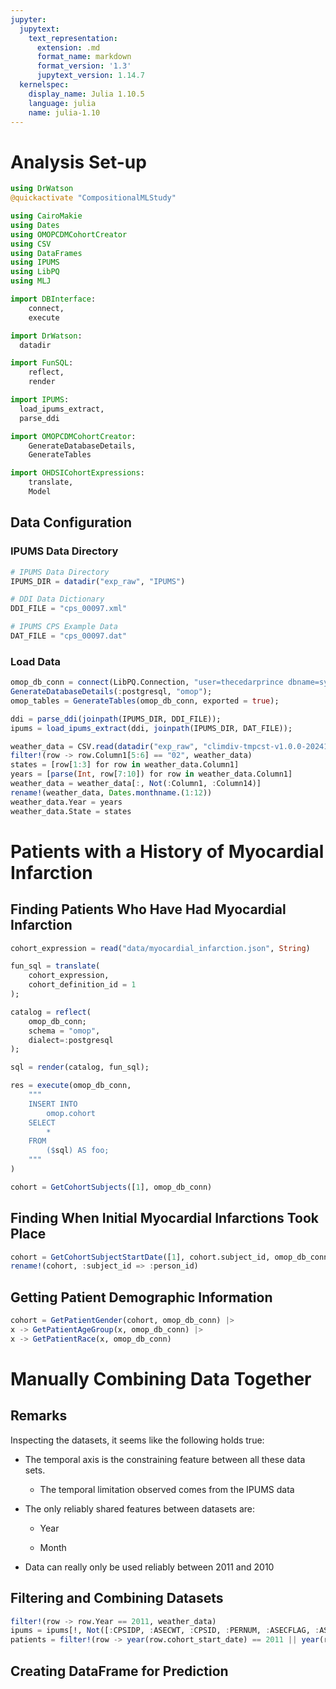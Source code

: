 ```yaml
---
jupyter:
  jupytext:
    text_representation:
      extension: .md
      format_name: markdown
      format_version: '1.3'
      jupytext_version: 1.14.7
  kernelspec:
    display_name: Julia 1.10.5
    language: julia
    name: julia-1.10
---
```


# Analysis Set-up

```julia
using DrWatson
@quickactivate "CompositionalMLStudy"

using CairoMakie
using Dates
using OMOPCDMCohortCreator
using CSV
using DataFrames
using IPUMS
using LibPQ
using MLJ

import DBInterface:
    connect,
    execute

import DrWatson:
  datadir

import FunSQL:
    reflect,
    render

import IPUMS:
  load_ipums_extract,
  parse_ddi

import OMOPCDMCohortCreator:
    GenerateDatabaseDetails,
    GenerateTables

import OHDSICohortExpressions:
    translate,
    Model
```

## Data Configuration

### IPUMS Data Directory

```julia
# IPUMS Data Directory
IPUMS_DIR = datadir("exp_raw", "IPUMS")

# DDI Data Dictionary
DDI_FILE = "cps_00097.xml"

# IPUMS CPS Example Data 
DAT_FILE = "cps_00097.dat"
```

### Load Data

```julia
omop_db_conn = connect(LibPQ.Connection, "user=thecedarprince dbname=synthea");
GenerateDatabaseDetails(:postgresql, "omop");
omop_tables = GenerateTables(omop_db_conn, exported = true);
```

```julia
ddi = parse_ddi(joinpath(IPUMS_DIR, DDI_FILE));
ipums = load_ipums_extract(ddi, joinpath(IPUMS_DIR, DAT_FILE));
```

```julia
weather_data = CSV.read(datadir("exp_raw", "climdiv-tmpcst-v1.0.0-20241021-filtered"), DataFrame, header = false, delim = "  ")
filter!(row -> row.Column1[5:6] == "02", weather_data)
states = [row[1:3] for row in weather_data.Column1]
years = [parse(Int, row[7:10]) for row in weather_data.Column1]
weather_data = weather_data[:, Not(:Column1, :Column14)]
rename!(weather_data, Dates.monthname.(1:12))
weather_data.Year = years
weather_data.State = states
```

# Patients with a History of Myocardial Infarction

## Finding Patients Who Have Had Myocardial Infarction

```julia
cohort_expression = read("data/myocardial_infarction.json", String)

fun_sql = translate(
    cohort_expression,
    cohort_definition_id = 1
);

catalog = reflect(
    omop_db_conn;
    schema = "omop",
    dialect=:postgresql
);

sql = render(catalog, fun_sql);

res = execute(omop_db_conn,
    """
    INSERT INTO
        omop.cohort
    SELECT
        *
    FROM
        ($sql) AS foo;
    """
)

cohort = GetCohortSubjects([1], omop_db_conn)
```

## Finding When Initial Myocardial Infarctions Took Place

```julia
cohort = GetCohortSubjectStartDate([1], cohort.subject_id, omop_db_conn)
rename!(cohort, :subject_id => :person_id)
```

## Getting Patient Demographic Information

```julia
cohort = GetPatientGender(cohort, omop_db_conn) |>
x -> GetPatientAgeGroup(x, omop_db_conn) |>
x -> GetPatientRace(x, omop_db_conn)
```

# Manually Combining Data Together

## Remarks

Inspecting the datasets, it seems like the following holds true:

- The temporal axis is the constraining feature between all these data sets.

    * The temporal limitation observed comes from the IPUMS data 

- The only reliably shared features between datasets are:

    * Year

    * Month

- Data can really only be used reliably between $2011$ and $2010$

## Filtering and Combining Datasets

```julia
filter!(row -> row.Year == 2011, weather_data)
ipums = ipums[!, Not([:CPSIDP, :ASECWT, :CPSID, :PERNUM, :ASECFLAG, :ASECWTH, :SERIAL, :YEAR])]
patients = filter!(row -> year(row.cohort_start_date) == 2011 || year(row.cohort_start_date) == 2010, cohort)
```

## Creating DataFrame for Prediction

```julia

```

